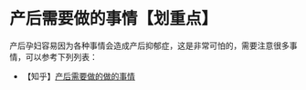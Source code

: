 # 产后需要做的事情【划重点】

产后孕妇容易因为各种事情会造成产后抑郁症，这是非常可怕的，需要注意很多事情，可以参考下列列表：
- 【知乎】[产后需要做的做的事情](https://www.zhihu.com/question/353598475/answer/910897997)


